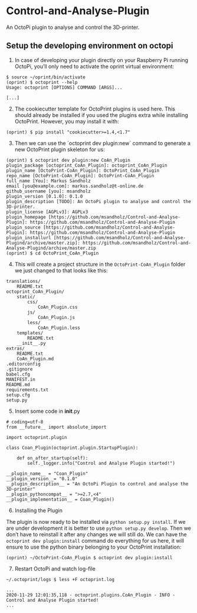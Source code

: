 # Control-and-Analyse-Plugin
An OctoPi plugin to analyse and control the 3D-printer.


## Setup the developing environment on octopi

1. In case of developing your plugin directly on your Raspberry Pi running OctoPi, you’ll only need to activate the oprint virtual environment:
```
$ source ~/oprint/bin/activate
(oprint) $ octoprint --help
Usage: octoprint [OPTIONS] COMMAND [ARGS]...

[...]
```

2. The cookiecutter template for OctoPrint plugins is used here. This should already be installed if you used the plugins extra while installing OctoPrint. However, you may install it with:
```
(oprint) $ pip install "cookiecutter>=1.4,<1.7"
```

3. Then we can use the ´octoprint dev plugin:new´ command to generate a new OctoPrint plugin skeleton for us:
```
(oprint) $ octoprint dev plugin:new CoAn_Plugin
plugin_package [octoprint_CoAn_Plugin]: octoprint_CoAn_Plugin
plugin_name [OctoPrint-CoAn_Plugin]: OctoPrint_CoAn_Plugin
repo_name [OctoPrint-CoAn_Plugin]: OctoPrint-CoAn_Plugin
full_name [You]: Markus Sandholz
email [you@example.com]: markus.sandholz@t-online.de
github_username [you]: msandholz
plugin_version [0.1.0]: 0.1.0
plugin_description [TODO]: An OctoPi plugin to analyse and control the 3D-printer. 
plugin_license [AGPLv3]: AGPLv3
plugin_homepage [https://github.com/msandholz/Control-and-Analyse-Plugin]: https://github.com/msandholz/Control-and-Analyse-Plugin
plugin_source [https://github.com/msandholz/Control-and-Analyse-Plugin]: https://github.com/msandholz/Control-and-Analyse-Plugin
plugin_installurl [https://github.com/msandholz/Control-and-Analyse-Plugind/archive/master.zip]: https://github.com/msandholz/Control-and-Analyse-Plugind/archive/master.zip
(oprint) $ cd OctoPrint_CoAn_Plugin
```

4. This will create a project structure in the `OctoPrint-CoAn_Plugin` folder we just changed to that looks like this:
```
translations/
    README.txt
octoprint_CoAn_Plugin/
    static/
        css/
            CoAn_Plugin.css
        js/
            CoAn_Plugin.js
        less/
            CoAn_Plugin.less
    templates/
        README.txt
    __init__.py
extras/
    README.txt
    CoAn_Plugin.md
.editorconfig
.gitignore
babel.cfg
MANIFEST.in
README.md
requirements.txt
setup.cfg
setup.py
```

5. Insert some code in __init__.py
```
# coding=utf-8
from __future__ import absolute_import

import octoprint.plugin

class Coan_Plugin(octoprint.plugin.StartupPlugin):

	def on_after_startup(self):
		self._logger.info("Control and Analyse Plugin started!")

__plugin_name__ = "Coan_Plugin"
__plugin_version__= "0.1.0"
__plugin_description__ = "An OctoPi Plugin to control and analyse the 3D-printer"
__plugin_pythoncompat__ = ">=2.7,<4"
__plugin_implementation__ = Coan_Plugin()

```

6. Installing the Plugin

The plugin is now ready to be installed via `python setup.py install`. If we are under development it is better to use `python setup.py develop`. Then we don’t have to reinstall it after any changes we will still do. 
We can have the `octoprint dev plugin:install` command do everything for us here, it will ensure to use the python binary belonging to your OctoPrint installation:

```
(oprint) ~/OctoPrint-CoAn_Plugin $ octoprint dev plugin:install
```

7. Restart OctoPi and watch log-file
```
~/.octoprint/logs $ less +F octoprint.log

...
2020-11-29 12:01:35,118 - octoprint.plugins.CoAn_Plugin - INFO - Control and Analyse Plugin started!
...

```



